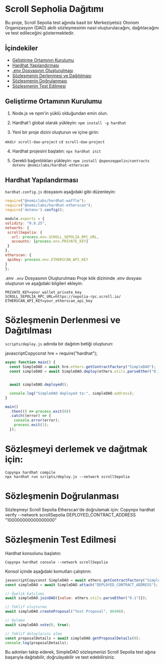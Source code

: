 # Scroll Sepholia Dağıtımı

Bu proje, Scroll Sepolia test ağında basit bir Merkeziyetsiz Otonom Organizasyon (DAO) akıllı sözleşmesinin nasıl oluşturulacağını, dağıtılacağını ve test edileceğini göstermektedir.

## İçindekiler

- [Geliştirme Ortamının Kurulumu](#geliştirme-ortamının-kurulumu)
- [Hardhat Yapılandırması](#hardhat-yapılandırması)
- [.env Dosyasının Oluşturulması](#env-dosyasının-oluşturulması)
- [Sözleşmenin Derlenmesi ve Dağıtılması](#sözleşmenin-derlenmesi-ve-dağıtılması)
- [Sözleşmenin Doğrulanması](#sözleşmenin-doğrulanması)
- [Sözleşmenin Test Edilmesi](#sözleşmenin-test-edilmesi)

## Geliştirme Ortamının Kurulumu

1. Node.js ve npm'in yüklü olduğundan emin olun.

2. Hardhat'i global olarak yükleyin:
`npm install -g hardhat`

3. Yeni bir proje dizini oluşturun ve içine girin:

`mkdir scroll-dao-project`
`cd scroll-dao-project`

4. Hardhat projesini başlatın:
`npx hardhat init`

5. Gerekli bağımlılıkları yükleyin:
`npm install @openzeppelin/contracts dotenv @nomiclabs/hardhat-etherscan`

## Hardhat Yapılandırması

`hardhat.config.js` dosyasını aşağıdaki gibi düzenleyin:

```javascript
require("@nomiclabs/hardhat-waffle");
require("@nomiclabs/hardhat-etherscan");
require('dotenv').config();

module.exports = {
solidity: "0.8.25",
networks: {
 scrollSepolia: {
   url: process.env.SCROLL_SEPOLIA_RPC_URL,
   accounts: [process.env.PRIVATE_KEY]
 }
},
etherscan: {
 apiKey: process.env.ETHERSCAN_API_KEY
}
};
```
.env  `.env` Dosyasının Oluşturulması
Proje kök dizininde .env dosyası oluşturun ve aşağıdaki bilgileri ekleyin:
```
PRIVATE_KEY=your_wallet_private_key
SCROLL_SEPOLIA_RPC_URL=https://sepolia-rpc.scroll.io/
ETHERSCAN_API_KEY=your_etherscan_api_key
```
# Sözleşmenin Derlenmesi ve Dağıtılması

`scripts/deploy.js` adında bir dağıtım betiği oluşturun:

javascriptCopyconst hre = require("hardhat");
```javascript
async function main() {
  const SimpleDAO = await hre.ethers.getContractFactory("SimpleDAO");
  const simpleDAO = await SimpleDAO.deploy(ethers.utils.parseEther("0.1")); // 0.1 ETH üyelik ücreti


  await simpleDAO.deployed();

  console.log("SimpleDAO deployed to:", simpleDAO.address);
}

main()
  .then(() => process.exit(0))
  .catch((error) => {
    console.error(error);
    process.exit(1);
  });
```

# Sözleşmeyi derlemek ve dağıtmak için:
```
Copynpx hardhat compile
npx hardhat run scripts/deploy.js --network scrollSepolia
```
# Sözleşmenin Doğrulanması
Sözleşmeyi Scroll Sepolia Etherscan'de doğrulamak için:
Copynpx hardhat verify --network scrollSepolia DEPLOYED_CONTRACT_ADDRESS "100000000000000000"
# Sözleşmenin Test Edilmesi

Hardhat konsolunu başlatın:
```
Copynpx hardhat console --network scrollSepolia
```

Konsol içinde aşağıdaki komutları çalıştırın:
```javascript
javascriptCopyconst SimpleDAO = await ethers.getContractFactory("SimpleDAO");
const simpleDAO = await SimpleDAO.attach("DEPLOYED_CONTRACT_ADDRESS");

// Üyelik katılımı
await simpleDAO.joinDAO({value: ethers.utils.parseEther("0.1")});

// Teklif oluşturma
await simpleDAO.createProposal("Test Proposal", 86400);

// Oylama
await simpleDAO.vote(0, true);

// Teklif detaylarını alma
const proposalDetails = await simpleDAO.getProposalDetails(0);
console.log(proposalDetails);
```
Bu adımları takip ederek, SimpleDAO sözleşmenizi Scroll Sepolia test ağına başarıyla dağıtabilir, doğrulayabilir ve test edebilirsiniz.
